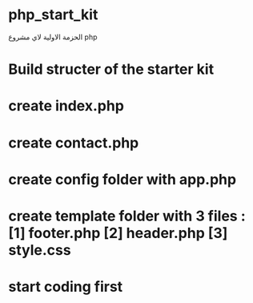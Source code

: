 # php_start_kit
الحزمة الاولية لاي مشروع php 

# Build structer of the starter kit 
# create index.php
# create contact.php 
# create config folder with app.php 
# create template folder with 3 files : [1] footer.php [2] header.php [3] style.css
# start coding first 
